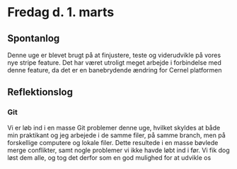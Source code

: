 # Fredag d. 1. marts


## Spontanlog 

Denne uge er blevet brugt på at finjustere, teste og viderudvikle på vores nye
stripe feature. Det har været utroligt meget arbejde i forbindelse med denne 
feature, da det er en banebrydende ændring for Cernel platformen



## Reflektionslog 

### Git
Vi er løb ind i en masse Git problemer denne uge, hvilket skyldes at både min 
praktikant og jeg arbejede i de samme filer, på samme branch, men på forskellige 
computere og lokale filer. Dette resultede i en masse bøvlede merge conflikter, 
samt nogle problemer vi ikke havde løbt ind i før. Vi fik dog løst dem alle, 
og tog det derfor som en god mulighed for at udvikle os


